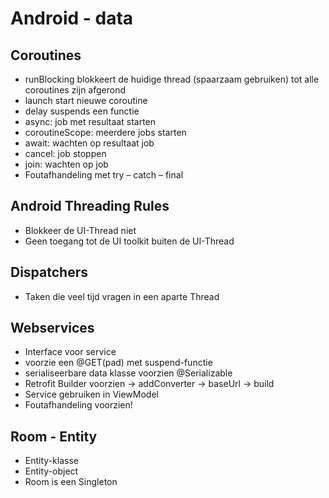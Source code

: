 # Android - data

## Coroutines
* runBlocking blokkeert de huidige thread (spaarzaam gebruiken) tot alle coroutines zijn afgerond
* launch start nieuwe coroutine
* delay suspends een functie
* async: job met resultaat starten
* coroutineScope: meerdere jobs starten
* await: wachten op resultaat job
* cancel: job stoppen
* join: wachten op job
* Foutafhandeling met try – catch – final

## Android Threading Rules
* Blokkeer de UI-Thread niet
* Geen toegang tot de UI toolkit buiten de UI-Thread

## Dispatchers
* Taken die veel tijd vragen in een aparte Thread

## Webservices
* Interface voor service
* voorzie een @GET(pad) met suspend-functie
* serialiseerbare data klasse voorzien @Serializable
* Retrofit Builder voorzien -> addConverter -> baseUrl -> build
* Service gebruiken in ViewModel
* Foutafhandeling voorzien!

## Room - Entity
* Entity-klasse
* Entity-object
* Room is een Singleton
